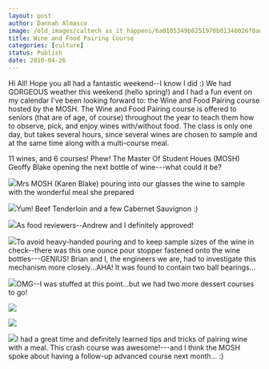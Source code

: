 ```yaml
---
layout: post
author: Dannah Almasco
image: /old_images/caltech_as_it_happens/6a0105349b8251970b01348026f8aa970c.jpg
title: Wine and Food Pairing Course
categories: [culture]
status: Publish
date: 2010-04-26
---
```


Hi All!
Hope you all had a fantastic weekend--I know I did :) We had GORGEOUS weather this weekend (hello spring!) and I had a fun event on my calendar I've been looking forward to: the Wine and Food Pairing course hosted by the MOSH. 
The Wine and Food Pairing course is offered to seniors (that are of age, of course) throughout the year to teach them how to observe, pick, and enjoy wines with/without food. The class is only one day, but takes several hours, since several wines are chosen to sample and at the same time along with a multi-course meal.

11 wines, and 6 courses! Phew!
The Master Of Student Houes (MOSH) Geoffy Blake opening the next bottle of wine---what could it be?

![](/old_images/caltech_as_it_happens/6a0105349b8251970b01348026fbce970c.jpg)Mrs MOSH (Karen Blake) pouring into our glasses the wine to sample with the wonderful meal she prepared

![](/old_images/caltech_as_it_happens/6a0105349b8251970b01348026fe5f970c.jpg)Yum! Beef Tenderloin and a few Cabernet Sauvignon :)

![](/old_images/caltech_as_it_happens/6a0105349b8251970b0133ecf74192970b.jpg)As food reviewers--Andrew and I definitely approved!

![](/old_images/caltech_as_it_happens/6a0105349b8251970b0133ecf743a2970b.jpg)To avoid heavy-handed pouring and to keep sample sizes of the wine in check--there was this one ounce pour stopper fastened onto the wine bottles---GENIUS! Brian and I, the engineers we are, had to investigate this mechanism more closely...AHA! It was found to contain two ball bearings...


![](/old_images/caltech_as_it_happens/6a0105349b8251970b0133ecf746c1970b.jpg)OMG--I was stuffed at this point...but we had two more dessert courses to go!

![](/old_images/caltech_as_it_happens/6a0105349b8251970b0134802707f6970c.jpg)

![](/old_images/caltech_as_it_happens/6a0105349b8251970b013480270944970c.jpg)

![](/old_images/caltech_as_it_happens/6a0105349b8251970b0134802709b8970c.jpg)I had a great time and definitely learned tips and tricks of pairing wine with a meal. This crash course was awesome!---and I think the MOSH spoke about having a follow-up advanced course next month... :)
